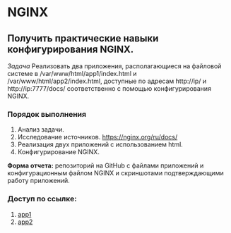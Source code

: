 # NGINX
## Получить практические навыки конфигурирования NGINX.

*Задача* Реализовать два приложения, располагающиеся на файловой системе в 
/var/www/html/app1/index.html и 
/var/www/html/app2/index.html, доступные по адресам 
http://ip/ и 
http://ip:7777/docs/ соответственно с помощью конфигурирования NGINX.

### Порядок выполнения
1. Анализ задачи.
2. Исследование источников.
https://nginx.org/ru/docs/
3. Реализация двух приложений с использованием html.
4. Конфигурирование NGINX.

**Форма отчета:** репозиторий на GitHub с файлами приложений и конфигурационным файлом NGINX и скриншотами подтверждающими работу приложений.

### Доступ по ссылке:
1. [app1](http://143.198.70.213/)
2. [app2](http://143.198.70.213:7777/docs/)

